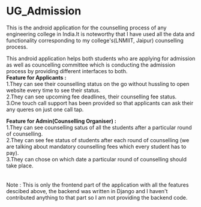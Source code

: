 # UG_Admission
This is the android application for the counselling process of any engineering college in India.It is noteworthy that I have used all the data and functionality corresponding to my college's(LNMIIT, Jaipur) counselling process.<br>

This android application helps both students who are applying for admission as well as councelling committee which is conducting the admission process by providing different interfaces to both.<br>
<strong>Feature for Applicants :</strong><br> 
1.They can see their counselling status on the go without hussling to open website every time to see their status.<br>
2.They can see upcoming fee deadlines, their counselling fee status.<br>
3.One touch call support has been provided so that applicants can ask their any queres on just one call tap.

<strong>Feature for Admin(Counselling Organiser) :</strong><br> 
1.They can see counselling satus of all the students after a particular round of counselling.<br>
2.They can see fee status of students after each round of counselling (we are talking about mandatory counselling fees which every student has to pay).<br>
3.They can chose on which date a particular round of counselling should take place.<br>
<br>
<br>
Note : This is only the frontend part of the application with all the features descibed above, the backend was written in Django and I haven't contributed anything to that part so I am not providing the backend code.
